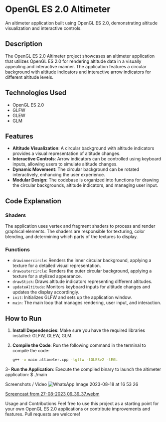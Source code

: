# OpenGL ES 2.0 Altimeter


An altimeter application built using OpenGL ES 2.0, demonstrating altitude visualization and interactive controls.

## Description

The OpenGL ES 2.0 Altimeter project showcases an altimeter application that utilizes OpenGL ES 2.0 for rendering altitude data in a visually appealing and interactive manner. The application features a circular background with altitude indicators and interactive arrow indicators for different altitude levels.

## Technologies Used

- OpenGL ES 2.0
- GLFW
- GLEW
- GLM

## Features

- **Altitude Visualization**: A circular background with altitude indicators provides a visual representation of altitude changes.
- **Interactive Controls**: Arrow indicators can be controlled using keyboard inputs, allowing users to simulate altitude changes.
- **Dynamic Movement**: The circular background can be rotated interactively, enhancing the user experience.
- **Modular Design**: The codebase is organized into functions for drawing the circular backgrounds, altitude indicators, and managing user input.

## Code Explanation

### Shaders

The application uses vertex and fragment shaders to process and render graphical elements. The shaders are responsible for texturing, color blending, and determining which parts of the textures to display.

### Functions

- `drawinnercircle`: Renders the inner circular background, applying a texture for a detailed visual representation.
- `drawoutercircle`: Renders the outer circular background, applying a texture for a stylized appearance.
- `drawStick`: Draws altitude indicators representing different altitudes.
- `updateAltitude`: Monitors keyboard inputs for altitude changes and updates the display accordingly.
- `init`: Initializes GLFW and sets up the application window.
- `main`: The main loop that manages rendering, user input, and interaction.

## How to Run

1. **Install Dependencies**:
   Make sure you have the required libraries installed: GLFW, GLEW, GLM.

2. **Compile the Code**:
   Run the following command in the terminal to compile the code:
   ```bash
   g++ -o main altimeter.cpp -lglfw -lGLESv2 -lEGL 
3- **Run the Application**:
Execute the compiled binary to launch the altimeter application:
$ ./main

Screenshots / Video
![WhatsApp Image 2023-08-18 at 16 53 26](https://github.com/ugurclikk/altimeter_opengles20/assets/75498822/a1686cad-3100-4c34-865a-84773089f18c)

[Screencast from 27-08-2023 09_39_37.webm](https://github.com/ugurclikk/altimeter_opengles20/assets/75498822/736e73eb-c584-4270-9b42-f58bb3e6c4ea)

Usage and Contributions
Feel free to use this project as a starting point for your own OpenGL ES 2.0 applications or contribute improvements and features. Pull requests are welcome!
